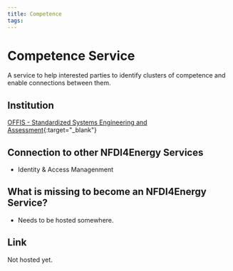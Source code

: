 ```yaml
---
title: Competence
tags:
---
```

# Competence Service
A service to help interested parties to identify clusters of competence and enable connections between them.

## Institution
[OFFIS - Standardized Systems Engineering and Assessment](https://www.offis.de/en/applications/energy/standardized-systems-engineering-and-assessment.html){:target="_blank"}

## Connection to other NFDI4Energy Services
* Identity & Access Managenment

## What is missing to become an NFDI4Energy Service?
* Needs to be hosted somewhere.

## Link
Not hosted yet.